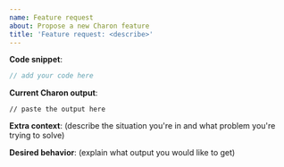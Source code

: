 ```yaml
---
name: Feature request
about: Propose a new Charon feature
title: 'Feature request: <describe>'
---
```


<!--
Thank you for submitting a feature request! Please check this isn't already reported in another
issue.

If the current Charon behavior is *incorrect*, please file a bug report instead. If this is about
a part of the rust language that we don't support, please open an "Unsupported language feature"
issue instead.

Please provide as much information as you can to help us understand your use-case. What's most
helpful is small reproducible examples and clear explanations of expected behavior.
-->

**Code snippet**:

<!--
Provide a short code example that illustrates your feature request.
-->

```rust
// add your code here

```

**Current Charon output**:

<!--
Provide the output of Charon on the code snippet. Run `charon` with `--pretty-llbc` and provide the
full output (or the relevant parts).
-->

```
// paste the output here

```

**Extra context**: (describe the situation you're in and what problem you're trying to solve)

**Desired behavior**: (explain what output you would like to get)
